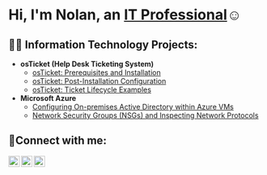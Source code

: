 <h1>Hi, I'm Nolan, an <a href="https://linkedin.com/in/Nolan6622">IT Professional</a>☺</h1>

<h2>👨‍💻 Information Technology Projects:</h2>

- <b>osTicket (Help Desk Ticketing System)</b>
  - [osTicket: Prerequisites and Installation](https://github.com/Nolan6622/osticket-prereqs)
  - [osTicket: Post-Installation Configuration](https://github.com/Nolan6622/post-install-config)
  - [osTicket: Ticket Lifecycle Examples](https://github.com/Nolan6622/ticket-lifecycle)
- <b>Microsoft Azure</b>
  - [Configuring On-premises Active Directory within Azure VMs](https://github.com/Nolan6622/configure-ad)
  - [Network Security Groups (NSGs) and Inspecting Network Protocols](https://github.com/Nolan6622/azure-network-protocols)

<h2>🤳Connect with me:</h2>

[<img align="left" alt="nolan | Twitter" width="22px" src="https://cdn.jsdelivr.net/npm/simple-icons@v3/icons/twitter.svg" />][twitter]
[<img align="left" alt="nolan | LinkedIn" width="22px" src="https://cdn.jsdelivr.net/npm/simple-icons@v3/icons/linkedin.svg" />][linkedin]
[<img align="left" alt="nolan | Instagram" width="22px" src="https://cdn.jsdelivr.net/npm/simple-icons@v3/icons/instagram.svg" />][instagram]

[twitter]: https://twitter.com/nolan
[instagram]: https://www.instagram.com/nolan
[linkedin]: https://linkedin.com/in/nolan
